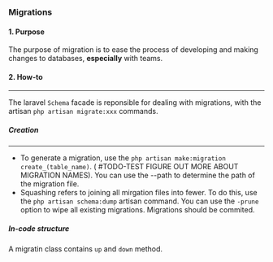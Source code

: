 ### Migrations

#### 1. Purpose
The purpose of migration is to ease the process of developing and making changes to databases, **especially** with teams. 

#### 2. How-to
---
The laravel `Schema` facade is reponsible for dealing with migrations, with the artisan `php artisan migrate:xxx` commands. 

##### Creation
---
- To generate a migration, use the `php artisan make:migration create_(table_name)`. ( #TODO-TEST FIGURE OUT MORE ABOUT MIGRATION NAMES). You can use the --path to determine the path of the migration file.
- Squashing refers to joining all mirgation files into fewer. To do this, use the `php artisan schema:dump` artisan command. You can use the `-prune` option to wipe all existing migrations. Migrations should be commited.
##### In-code structure
A migratin class contains `up` and `down` method. 